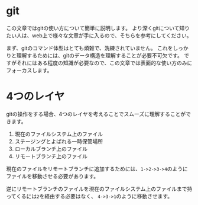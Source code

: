 # git
この文章ではgitの使い方について簡単に説明します。
より深くgitについて知りたい人は、web上で様々な文章が手に入るので、そちらを参考にしてください。

まず、gitのコマンド体型はとても煩雑で、洗練されていません。
これをしっかりと理解するためには、gitのデータ構造を理解することが必要不可欠です。
ですがそれにはある程度の知識が必要なので、この文章では表面的な使い方のみにフォーカスします。

# 4つのレイヤ
gitの操作をする場合、4つのレイヤを考えることでスムーズに理解することができます。

1. 現在のファイルシステム上のファイル
2. ステージングとよばれる一時保管場所
3. ローカルブランチ上のファイル
4. リモートブランチ上のファイル

現在のファイルをリモートブランチに追加するためには、`1->2->3->4`のようにファイルを移動させる必要があります。

逆にリモートブランチのファイルを現在のファイルシステム上のファイルまで持ってくるには`2`を経由する必要はなく、
`4->3->1`のように移動させます。
